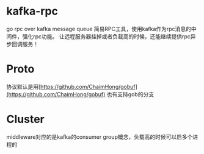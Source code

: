 # kafka-rpc
go rpc over kafka message queue
简易RPC工具，使用kafka作为rpc消息的中间件，强化rpc功能。
让远程服务器挂掉或者负载高的时候，还能继续提供rpc异步回调服务！

# Proto
协议默认是用[https://github.com/ChaimHong/gobuf](https://github.com/ChaimHong/gobuf)
也有支持gob的分支

# Cluster
middleware对应的是kafka的consumer group概念，负载高的时候可以启多个进程的